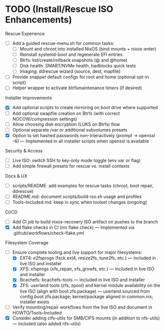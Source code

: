 # TODO (Install/Rescue ISO Enhancements)

Rescue Experience

- [ ] Add a guided rescue-menu.sh for common tasks:
  - [ ] Mount and chroot into installed NixOS (bind mounts + nixos-enter)
  - [ ] Reinstall systemd-boot and regenerate EFI entries
  - [ ] Btrfs: list/create/rollback snapshots (@ and @home)
  - [ ] Disk health: SMART/NVMe health, badblocks quick tests
  - [ ] Imaging: ddrescue wizard (source, dest, mapfile)
- [ ] Provide snapper default configs for root and home (optional opt-in script)
- [ ] Helper wrapper to activate btrfsmaintenance timers (if desired)

Installer Improvements

- [x] Add optional scripts to create mirroring on boot drive where supported
- [ ] Add optional swapfile creation on Btrfs (with correct NOCOW/compression
      settings)
- [ ] Allow choosing disk encryption (LUKS on Btrfs) flow
- [ ] Optional separate /var or additional subvolumes presets
- [x] Option to set hashed passwords non-interactively (prompt -> openssl -6) —
      Implemented in all installer scripts when openssl is available

Security & Access

- [ ] Live ISO: switch SSH to key-only mode toggle (env var or flag)
- [ ] Add simple firewall presets for rescue vs. install contexts

Docs & UX

- [ ] scripts/README: add examples for rescue tasks (chroot, boot repair,
      ddrescue)
- [ ] README.md: document scripts/build-iso.sh usage and profiles
- [ ] Tools-Included.md: keep in sync when toolset changes (ongoing)

CI/CD

- [ ] Add CI job to build nixos-recovery ISO artifact on pushes to the branch
- [x] Add flake checks in CI (nix flake check) — Implemented via
      .github/workflows/check-flake.yml

Filesystem Coverage

- [ ] Ensure complete tooling and live support for major filesystems:
  - [x] EXT4: e2fsprogs (fsck.ext4, resize2fs, tune2fs, etc.) — included in live
        ISO and installer
  - [x] XFS: xfsprogs (xfs_repair, xfs_growfs, etc.) — included in live ISO and
        installer
  - [x] Bcachefs: bcachefs-tools — included in live ISO and installer
  - [x] ZFS: userland tools (zfs, zpool) and kernel module availability on the
        live ISO (align with boot.zfs.package) — userland sourced from
        config.boot.zfs.package; kernel/package aligned in common.nix; installer
        exists
- [ ] Verify mounting/repair workflows from the live ISO and document in
      HOWTO/Tools-Included
- [x] Consider adding cifs-utils for SMB/CIFS mounts (in addition to nfs-utils)
      — included (also added nfs-utils)
